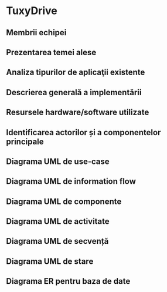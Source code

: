 # TuxyDrive
## Membrii echipei
## Prezentarea temei alese
## Analiza tipurilor de aplicaţii existente
## Descrierea generală a implementării 
## Resursele hardware/software utilizate 
## Identificarea actorilor și a componentelor principale 
## Diagrama UML de use-case 
## Diagrama UML de information flow 
## Diagrama UML de componente 
## Diagrama UML de activitate 
## Diagrama UML de secvență 
## Diagrama UML de stare 
## Diagrama ER pentru baza de date 

